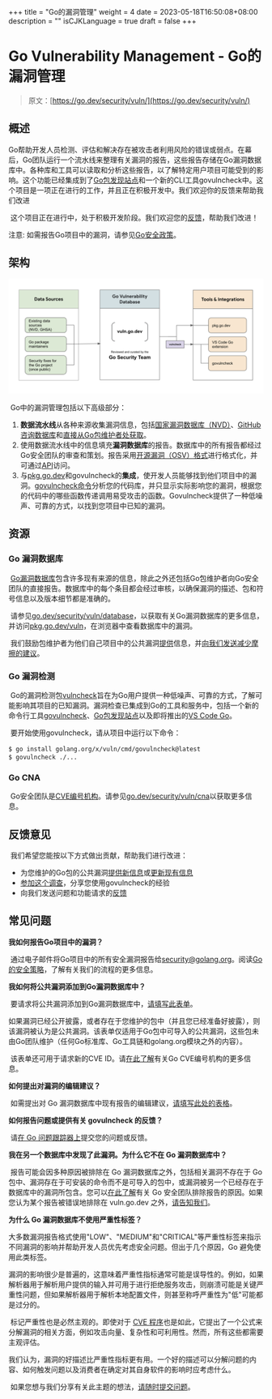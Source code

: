 +++
title = "Go的漏洞管理"
weight = 4
date = 2023-05-18T16:50:08+08:00
description = ""
isCJKLanguage = true
draft = false
+++
# Go Vulnerability Management - Go的漏洞管理

> 原文：[https://go.dev/security/vuln/](https://go.dev/security/vuln/)

## 概述

​	Go帮助开发人员检测、评估和解决存在被攻击者利用风险的错误或弱点。在幕后，Go团队运行一个流水线来整理有关漏洞的报告，这些报告存储在Go漏洞数据库中。各种库和工具可以读取和分析这些报告，以了解特定用户项目可能受到的影响。这个功能已经集成到了[Go包发现站点](https://pkg.go.dev/)和一个新的CLI工具govulncheck中。这个项目是一项正在进行的工作，并且正在积极开发中。我们欢迎你的反馈来帮助我们改进

​	这个项目正在进行中，处于积极开发阶段。我们欢迎您的[反馈](https://go.dev/security/vuln/#feedback)，帮助我们改进！

注意: 如需报告Go项目中的漏洞，请参见[Go安全政策](../GoSecurityPolicy)。

## 架构

![Go Vulnerability Management Architecture](GoVulnerabilityManagement_img/architecture.png)

​	Go中的漏洞管理包括以下高级部分：

1. **数据流水线**从各种来源收集漏洞信息，包括[国家漏洞数据库（NVD）](https://nvd.nist.gov/)、[GitHub咨询数据库](https://github.com/advisories)和[直接从Go包维护者处获取](https://go.dev/s/vulndb-report-new)。
2. 使用数据流水线中的信息填充**漏洞数据库**的报告。数据库中的所有报告都经过Go安全团队的审查和策划。报告采用[开源漏洞（OSV）格式](https://ossf.github.io/osv-schema/)进行格式化，并可通过[API](https://go.dev/security/vuln/database#api)访问。
3. 与[pkg.go.dev](https://pkg.go.dev/)和govulncheck的**集成**，使开发人员能够找到他们项目中的漏洞。[govulncheck命令](https://pkg.go.dev/golang.org/x/vuln/cmd/govulncheck)分析您的代码库，并只显示实际影响您的漏洞，根据您的代码中的哪些函数传递调用易受攻击的函数。Govulncheck提供了一种低噪声、可靠的方式，以找到您项目中已知的漏洞。

## 资源

### Go 漏洞数据库

​	[Go漏洞数据库](https://vuln.go.dev/)包含许多现有来源的信息，除此之外还包括Go包维护者向Go安全团队的直接报告。数据库中的每个条目都会经过审核，以确保漏洞的描述、包和符号信息以及版本细节都是准确的。

​	请参见[go.dev/security/vuln/database](https://go.dev/security/vuln/database)，以获取有关Go漏洞数据库的更多信息，并访问[pkg.go.dev/vuln](https://pkg.go.dev/vuln)，在浏览器中查看数据库中的漏洞。

​	我们鼓励包维护者为他们自己项目中的公共漏洞[提供](https://go.dev/security/vuln/#feedback)信息，并[向我们发送减少摩擦的建议](https://golang.org/s/vuln-feedback)。

### Go 漏洞检测

​	Go的漏洞检测包[vulncheck](https://pkg.go.dev/golang.org/x/vuln/vulncheck)旨在为Go用户提供一种低噪声、可靠的方式，了解可能影响其项目的已知漏洞。漏洞检查已集成到Go的工具和服务中，包括一个新的命令行工具[govulncheck](https://pkg.go.dev/golang.org/x/vuln/cmd/govulncheck)、[Go包发现站点](https://pkg.go.dev/)以及即将推出的[VS Code Go](https://github.com/golang/vscode-go/blob/master/docs/commands.md#go-run-vulncheck-experimental)。

​	要开始使用govulncheck，请从项目中运行以下命令：

```
$ go install golang.org/x/vuln/cmd/govulncheck@latest
$ govulncheck ./...
```

### Go CNA

​	Go安全团队是[CVE编号机构](https://www.cve.org/ProgramOrganization/CNAs)。请参见[go.dev/security/vuln/cna](https://go.dev/security/vuln/cna)以获取更多信息。

## 反馈意见

​	我们希望您能按以下方式做出贡献，帮助我们进行改进：

- 为您维护的Go包的公共漏洞[提供新信息](https://golang.org/s/vulndb-report-new)或[更新现有信息](https://go.dev/s/vulndb-report-feedback)
- [参加这个调查](https://golang.org/s/govulncheck-feedback)，分享您使用govulncheck的经验
- 向我们发送问题和功能请求的[反馈](https://golang.org/s/vuln-feedback)

## 常见问题

**我如何报告Go项目中的漏洞？**

​	通过电子邮件将Go项目中的所有安全漏洞报告给[security@golang.org](mailto:security@golang.org)。阅读[Go的安全策略](../GoSecurityPolicy)，了解有关我们的流程的更多信息。



**我如何将公共漏洞添加到Go漏洞数据库中？**

​	要请求将公共漏洞添加到Go漏洞数据库中，[请填写此表单](https://go.dev/s/vulndb-report-new)。

​	如果漏洞已经公开披露，或者存在于您维护的包中（并且您已经准备好披露），则该漏洞被认为是公共漏洞。该表单仅适用于Go包中可导入的公共漏洞，这些包未由Go团队维护（任何Go标准库、Go工具链和golang.org模块之外的内容）。

​	该表单还可用于请求新的CVE ID。请[在此了解](../GoCNAPolicy)有关Go CVE编号机构的更多信息。



**如何提出对漏洞的编辑建议？**

​	如需提出对 Go 漏洞数据库中现有报告的编辑建议，[请填写此处的表格](https://go.dev/s/vulndb-report-feedback)。



**如何报告问题或提供有关 govulncheck 的反馈？**

​	请[在 Go 问题跟踪器上](https://go.dev/s/vuln-feedback)提交您的问题或反馈。



**我在另一个数据库中发现了此漏洞。为什么它不在 Go 漏洞数据库中？**

​	报告可能会因多种原因被排除在 Go 漏洞数据库之外，包括相关漏洞不存在于 Go 包中、漏洞存在于可安装的命令而不是可导入的包中，或漏洞被另一个已经存在于数据库中的漏洞所包含。您可以[在此了解](https://go.dev/security/vuln/database#excluded-reports)有关 Go 安全团队排除报告的原因。如果您认为某个报告被错误地排除在 vuln.go.dev 之外，[请告知我们](https://go.dev/s/vulndb-report-feedback)。



**为什么 Go 漏洞数据库不使用严重性标签？**

​	大多数漏洞报告格式使用"LOW"、"MEDIUM"和"CRITICAL"等严重性标签来指示不同漏洞的影响并帮助开发人员优先考虑安全问题。但出于几个原因，Go 避免使用此类标签。

​	漏洞的影响很少是普遍的，这意味着严重性指标通常可能是误导性的。例如，如果解析器用于解析用户提供的输入并可用于进行拒绝服务攻击，则崩溃可能是关键严重性问题，但如果解析器用于解析本地配置文件，则甚至称呼严重性为"低"可能都是过分的。

​	标记严重性也是必然主观的。即使对于 [CVE 程序](https://www.cve.org/About/Overview)也是如此，它提出了一个公式来分解漏洞的相关方面，例如攻击向量、复杂性和可利用性。然而，所有这些都需要主观评估。

​	我们认为，漏洞的好描述比严重性指标更有用。一个好的描述可以分解问题的内容、如何触发问题以及消费者在确定对其自身软件的影响时应考虑什么。

​	如果您想与我们分享有关此主题的想法，[请随时提交问题](https://go.dev/s/vuln-feedback)。